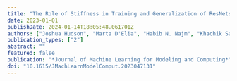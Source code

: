 ```yaml
---
title: "The Role of Stiffness in Training and Generalization of ResNets"
date: 2023-01-01
publishDate: 2024-01-14T18:05:48.061701Z
authors: ["Joshua Hudson", "Marta D'Elia", "Habib N. Najm", "Khachik Sargsyan"]
publication_types: ["2"]
abstract: ""
featured: false
publication: "*Journal of Machine Learning for Modeling and Computing*"
doi: "10.1615/JMachLearnModelComput.2023047131"
---
```


